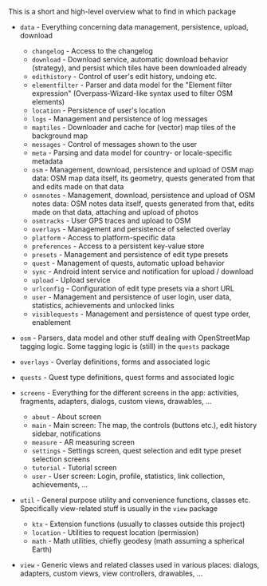 
This is a short and high-level overview what to find in which package

- `data` - Everything concerning data management, persistence, upload, download
  - `changelog` - Access to the changelog
  - `download` - Download service, automatic download behavior (strategy), and persist which tiles have been downloaded already
  - `edithistory` - Control of user's edit history, undoing etc.
  - `elementfilter` - Parser and data model for the "Element filter expression" (Overpass-Wizard-like syntax used to filter OSM elements)
  - `location` - Persistence of user's location
  - `logs` - Management and persistence of log messages
  - `maptiles` - Downloader and cache for (vector) map tiles of the background map
  - `messages` - Control of messages shown to the user
  - `meta` - Parsing and data model for country- or locale-specific metadata
  - `osm` - Management, download, persistence and upload of OSM map data: OSM map data itself, its geometry, quests generated from that and edits made on that data
  - `osmnotes` - Management, download, persistence and upload of OSM notes data: OSM notes data itself, quests generated from that, edits made on that data, attaching and upload of photos
  - `osmtracks` - User GPS traces and upload to OSM
  - `overlays` - Management and persistence of selected overlay
  - `platform` - Access to platform-specific data
  - `preferences` - Access to a persistent key-value store
  - `presets` - Management and persistence of edit type presets
  - `quest` - Management of quests, automatic upload behavior
  - `sync` - Android intent service and notification for upload / download
  - `upload` - Upload service
  - `urlconfig` - Configuration of edit type presets via a short URL
  - `user` - Management and persistence of user login, user data, statistics, achievements and unlocked links
  - `visiblequests` - Management and persistence of quest type order, enablement

- `osm` - Parsers, data model and other stuff dealing with OpenStreetMap tagging logic. Some tagging logic is (still) in the `quests` package

- `overlays` - Overlay definitions, forms and associated logic

- `quests` - Quest type definitions, quest forms and associated logic

- `screens` - Everything for the different screens in the app: activities, fragments, adapters, dialogs, custom views, drawables, ...
  - `about` - About screen
  - `main` - Main screen: The map, the controls (buttons etc.), edit history sidebar, notifications
  - `measure` - AR measuring screen
  - `settings` - Settings screen, quest selection and edit type preset selection screens
  - `tutorial` - Tutorial screen
  - `user` - User screen: Login, profile, statistics, link collection, achievements, ...

- `util` - General purpose utility and convenience functions, classes etc. Specifically view-related stuff is usually in the `view` package
  - `ktx` - Extension functions (usually to classes outside this project)
  - `location` - Utilities to request location (permission)
  - `math` - Math utilities, chiefly geodesy (math assuming a spherical Earth)

- `view` - Generic views and related classes used in various places: dialogs, adapters, custom views, view controllers, drawables, ...
